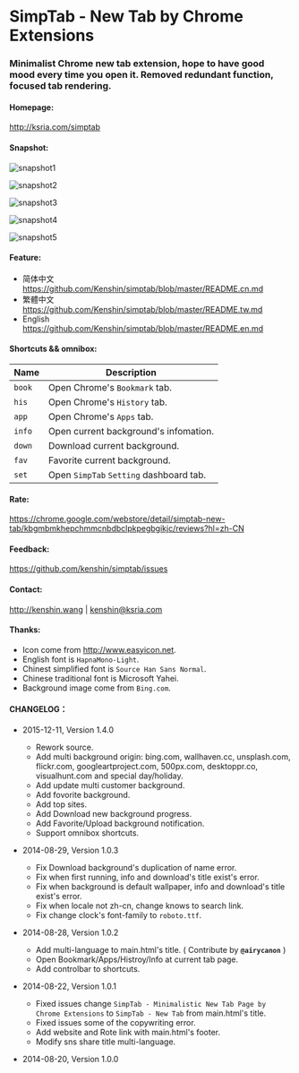 SimpTab - New Tab by Chrome Extensions
=======
### Minimalist Chrome new tab extension, hope to have good mood every time you open it. Removed redundant function, focused tab rendering.

#### Homepage:
<http://ksria.com/simptab>

#### Snapshot:
![snapshot1](http://i.imgur.com/V5D0H9F.png)

![snapshot2](http://i.imgur.com/05wwDBA.png)

![snapshot3](http://i.imgur.com/nC0qJmT.png)

![snapshot4](http://i.imgur.com/4CpxyxS.png)

![snapshot5](http://i.imgur.com/d05cX9k.png)

#### Feature:
- 简体中文 <https://github.com/Kenshin/simptab/blob/master/README.cn.md>
- 繁體中文 <https://github.com/Kenshin/simptab/blob/master/README.tw.md>
- English <https://github.com/Kenshin/simptab/blob/master/README.en.md>

#### Shortcuts && omnibox:
Name | Description
------ | ------
`book` | Open Chrome's `Bookmark` tab.
`his ` | Open Chrome's `History` tab.
`app ` | Open Chrome's `Apps` tab.
`info` | Open current background's infomation.
`down` | Download current background.
`fav`  | Favorite current background.
`set ` | Open `SimpTab` `Setting` dashboard tab.

#### Rate:
<https://chrome.google.com/webstore/detail/simptab-new-tab/kbgmbmkhepchmmcnbdbclpkpegbgikjc/reviews?hl=zh-CN>

#### Feedback:
<https://github.com/kenshin/simptab/issues>

#### Contact:
<http://kenshin.wang> | <kenshin@ksria.com>

#### Thanks:
- Icon come from <http://www.easyicon.net>.
- English font is `HapnaMono-Light`.
- Chinest simplified font is `Source Han Sans Normal`.
- Chinese traditional font is Microsoft Yahei.
- Background image come from `Bing.com`.

#### CHANGELOG：
- 2015-12-11, Version 1.4.0
  * Rework source.
  * Add multi background origin: bing.com, wallhaven.cc, unsplash.com, flickr.com, googleartproject.com, 500px.com, desktoppr.co, visualhunt.com and special day/holiday.
  * Add update multi customer background.
  * Add fovorite background.
  * Add top sites.
  * Add Download new background progress.
  * Add Favorite/Upload background notification.
  * Support omnibox shortcuts.

- 2014-08-29, Version 1.0.3
  * Fix Download background's duplication of name error.
  * Fix when first running, info and download's title exist's error.
  * Fix when background is default wallpaper, info and download's title exist's error.
  * Fix when locale not zh-cn, change knows to search link.
  * Fix change clock's font-family to `roboto.ttf`.

- 2014-08-28, Version 1.0.2
  * Add multi-language to main.html's title. ( Contribute by **`@airycanon`** )
  * Open Bookmark/Apps/Histroy/Info at current tab page.
  * Add controlbar to shortcuts.

- 2014-08-22, Version 1.0.1
  * Fixed issues change `SimpTab - Minimalistic New Tab Page by Chrome Extensions` to `SimpTab - New Tab` from main.html's title.
  * Fixed issues some of the copywriting error.
  * Add website and Rote link with main.html's footer.
  * Modify sns share title multi-language.

- 2014-08-20, Version 1.0.0
